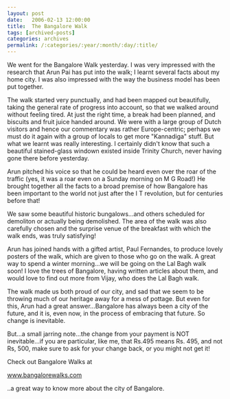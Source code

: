 ```yaml
---
layout: post
date:	2006-02-13 12:00:00
title:  The Bangalore Walk
tags: [archived-posts]
categories: archives
permalink: /:categories/:year/:month/:day/:title/
---
```

We went for the Bangalore Walk yesterday. I was very impressed with the research that Arun Pai has put into the walk; I learnt several facts about my home city. I was also impressed with the way the business model has been put together. 

The walk started very punctually, and had been mapped out beautifully, taking the general rate of progress into account, so that we walked around without feeling tired. At just the right time, a break had been planned, and biscuits and fruit juice handed around. We were with a large group of Dutch visitors and hence our commentary was rather Europe-centric; perhaps we must do it again with a group of locals to get more "Kannadiga" stuff. But what we learnt was really interesting. I certainly didn't know that such a beautiful stained-glass windown existed inside Trinity Church, never having gone there before yesterday. 

Arun pitched his voice so that he could be heard even over the roar of the traffic (yes, it was a roar even on a Sunday morning on M G Road!) He brought together all the facts to a broad premise of how Bangalore has been important to the world not just after the I T revolution, but for centuries before that! 

We saw some beautiful historic bungalows...and others scheduled for demoliton or actually being demolished. The area of the walk was also carefully chosen and the surprise venue of the breakfast with which the walk ends, was truly satisfying!

Arun has joined hands with a gifted artist, Paul Fernandes, to produce lovely posters of the walk, which are given to those who go on the walk. A great way to spend a winter morning...we will be going on the Lal Bagh walk soon! I love the trees of Bangalore, having written articles about them, and would love to find out more from Vijay, who does the Lal Bagh walk.

The walk made us both proud of our city, and sad that we seem to be throwing much of our heritage away for a mess of pottage. But even for this, Arun had a great answer...Bangalore has always been a city of the future, and it is, even now, in the process of embracing that future. So change is inevitable.


But...a small jarring note...the change from your payment is NOT inevitable...if you are particular, like me, that Rs.495 means Rs. 495, and not Rs, 500, make sure to ask for your change back, or you might not get it!

Check out Bangalore Walks at 

www.bangalorewalks.com

..a great way to know more about the city of Bangalore.
